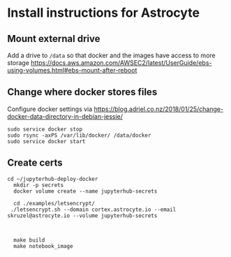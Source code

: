 Install instructions for Astrocyte
==================================


## Mount external drive

Add a drive to `/data` so that docker and the images have access to more storage
https://docs.aws.amazon.com/AWSEC2/latest/UserGuide/ebs-using-volumes.html#ebs-mount-after-reboot

## Change where docker stores files

Configure docker settings via https://blog.adriel.co.nz/2018/01/25/change-docker-data-directory-in-debian-jessie/

    sudo service docker stop
    sudo rsync -axPS /var/lib/docker/ /data/docker
    sudo service docker start

## Create certs

      
    cd ~/jupyterhub-deploy-docker
      mkdir -p secrets
      docker volume create --name jupyterhub-secrets

      cd ./examples/letsencrypt/
     ./letsencrypt.sh --domain cortex.astrocyte.io --email skruzel@astrocyte.io --volume jupyterhub-secrets



      make build
      make notebook_image

